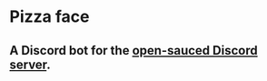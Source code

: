 # Pizza face
## A Discord bot for the [open-sauced Discord server](https://discord.com/invite/gZMKK5q).
